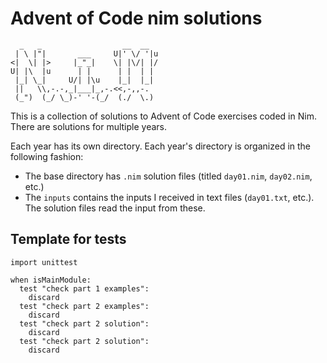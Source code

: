 # Advent of Code nim solutions

```
  _   _                  __  __   
 | \ |"|       ___     U|' \/ '|u 
<|  \| |>     |_"_|    \| |\/| |/ 
U| |\  |u      | |      | |  | |  
 |_| \_|     U/| |\u    |_|  |_|  
 ||   \\,-.-,_|___|_,-.<<,-,,-.   
 (_")  (_/ \_)-' '-(_/  (./  \.)  

```

This is a collection of solutions to Advent of Code exercises coded in Nim. There are solutions for multiple years.

Each year has its own directory. Each year's directory is organized in the following fashion:

- The base directory has `.nim` solution files (titled `day01.nim`, `day02.nim`, etc.)  
- The `inputs` contains the inputs I received in text files (`day01.txt`, etc.). The solution files read the input from these.

## Template for tests

```
import unittest

when isMainModule:
  test "check part 1 examples":
    discard
  test "check part 2 examples":
    discard
  test "check part 2 solution":
    discard
  test "check part 2 solution":
    discard
```